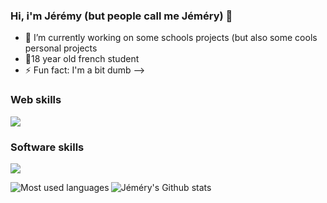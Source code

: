 ### Hi, i'm Jérémy (but people call me Jéméry) 👋

- 🔭 I’m currently working on some schools projects (but also some cools personal projects
- 🥖18 year old french student
- ⚡ Fun fact: I'm a bit dumb
-->

### Web skills ###

![](https://skillicons.dev/icons?i=symfony,svelte,vue,js,html,css,php)

### Software skills ###

![](https://skillicons.dev/icons?i=rust,c,java,python)





![Jéméry's Github stats](https://github-readme-stats.vercel.app/api?username=Jemery-Dev&show_icons=true&theme=synthwave)
<img align="left" alt="Most used languages" src="https://github-readme-stats.vercel.app/api/top-langs/?username=Jemery-Dev&hide_border=true&theme=radical&langs_count=6" />
